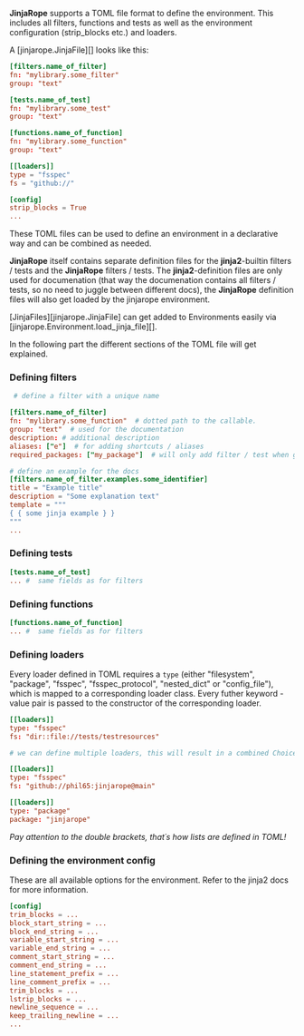 **JinjaRope** supports a TOML file format to define the environment. This includes all filters, functions and tests as well as the environment configuration (strip_blocks etc.) and loaders.

A [jinjarope.JinjaFile][] looks like this:

```toml
[filters.name_of_filter]
fn: "mylibrary.some_filter"
group: "text"

[tests.name_of_test]
fn: "mylibrary.some_test"
group: "text"

[functions.name_of_function]
fn: "mylibrary.some_function"
group: "text"

[[loaders]]
type = "fsspec"
fs = "github://"

[config]
strip_blocks = True
...
```

These TOML files can be used to define an environment in a declarative way and can be combined as needed.

**JinjaRope** itself contains separate definition files for the **jinja2**-builtin filters / tests
and the **JinjaRope** filters / tests. The **jinja2**-definition files are only used for documenation (that way the documenation contains all filters / tests, so no need to juggle between different docs), the **JinjaRope** definition files will also get loaded by the jinjarope environment.

[JinjaFiles][jinjarope.JinjaFile] can get added to Environments easily via [jinjarope.Environment.load_jinja_file][].


In the following part the different sections of the TOML file will get explained.

### Defining filters

```toml
 # define a filter with a unique name

[filters.name_of_filter]
fn: "mylibrary.some_function"  # dotted path to the callable.
group: "text"  # used for the documentation
description: # additional description
aliases: ["e"]  # for adding shortcuts / aliases
required_packages: ["my_package"]  # will only add filter / test when given package is installed

# define an example for the docs
[filters.name_of_filter.examples.some_identifier]
title = "Example title"
description = "Some explanation text"
template = """
{ { some jinja example } }
"""
...
```


### Defining tests

```toml
[tests.name_of_test]
... #  same fields as for filters
```

### Defining functions

```toml
[functions.name_of_function]
... #  same fields as for filters
```

### Defining loaders

Every loader defined in TOML requires a  `type` (either "filesystem", "package", "fsspec", "fsspec_protocol", "nested_dict" or "config_file"), which is mapped to a corresponding loader class. Every futher keyword - value pair is passed to the constructor of the corresponding loader.

```toml
[[loaders]]
type: "fsspec"
fs: "dir::file://tests/testresources"

# we can define multiple loaders, this will result in a combined ChoiceLoader.

[[loaders]]
type: "fsspec"
fs: "github://phil65:jinjarope@main"

[[loaders]]
type: "package"
package: "jinjarope"
```
*Pay attention to the double brackets, that´s how lists are defined in TOML!*

### Defining the environment config

These are all available options for the environment.
Refer to the jinja2 docs for more information.

```toml
[config]
trim_blocks = ...
block_start_string = ...
block_end_string = ...
variable_start_string = ...
variable_end_string = ...
comment_start_string = ...
comment_end_string = ...
line_statement_prefix = ...
line_comment_prefix = ...
trim_blocks = ...
lstrip_blocks = ...
newline_sequence = ...
keep_trailing_newline = ...
...
```
